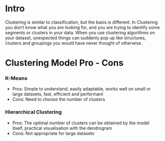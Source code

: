 # Intro
Clustering is similar to classification, but the basis is different. In Clustering you don’t know what you are looking for, and you are trying to identify some segments or clusters in your data. When you use clustering algorithms on your dataset, unexpected things can suddenly pop up like structures, clusters and groupings you would have never thought of otherwise.

# Clustering Model Pro - Cons

### K-Means
* Pros: Simple to understand, easily adaptable, works well on small or large datasets, fast, efficient and performant
* Cons: Need to choose the number of clusters

### Hierarchical Clustering
* Pros: The optimal number of clusters can be obtained by the model itself, practical visualisation with the dendrogram
* Cons: Not appropriate for large datasets
